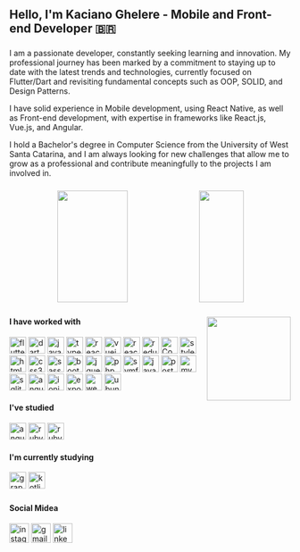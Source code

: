 <h2 align="left">Hello, I'm Kaciano Ghelere - Mobile and Front-end Developer 🇧🇷</h2>

###

<p align="left">I am a passionate developer, constantly seeking learning and innovation. My professional journey has been marked by a commitment to staying up to date with the latest trends and technologies, currently focused on Flutter/Dart and revisiting fundamental concepts such as OOP, SOLID, and Design Patterns.

I have solid experience in Mobile development, using React Native, as well as Front-end development, with expertise in frameworks like React.js, Vue.js, and Angular.

I hold a Bachelor's degree in Computer Science from the University of West Santa Catarina, and I am always looking for new challenges that allow me to grow as a professional and contribute meaningfully to the projects I am involved in.</p>

###

<div align="center">  
  <img width="50%" height="200px" src="https://github-readme-stats.vercel.app/api?username=kacianoghelere&show_icons=true&count_private=true&hide_border=true&title_color=ffffff&icon_color=ffffff&text_color=eeeeee&bg_color=151515" /> 
  <img width="40%" height="200px" src="https://github-readme-stats.vercel.app/api/top-langs/?username=kacianoghelere&layout=compact&hide_border=true&title_color=ffffff&text_color=eeeeee&bg_color=151515&hide=html" />
</div>

###

<img align="right" height="150" src="https://media2.giphy.com/media/VeHERbUCe3Qricb1Qr/giphy.gif?cid=6c09b9523qvzf9wp80bcunrcojni5vlxk4wvwqfa1dohl6o7&ep=v1_internal_gif_by_id&rid=giphy.gif&ct=s"/>

###

<h4 align="left">I have worked with</h4>
<div align="left">
  <img src="https://img.shields.io/badge/Flutter-%2302569B.svg?style=for-the-badge&logo=Flutter&logoColor=white" height="30" alt="flutter logo" title="flutter" />
  <img src="https://img.shields.io/badge/dart-%230175C2.svg?style=for-the-badge&logo=dart&logoColor=white" height="30" alt="dart logo" title="dart" />
  <img src="https://img.shields.io/badge/javascript-%23323330.svg?style=for-the-badge&logo=javascript&logoColor=%23F7DF1E" height="30" alt="javascript logo" title="javascript" />
  <img src="https://img.shields.io/badge/typescript-%23007ACC.svg?style=for-the-badge&logo=typescript&logoColor=white" height="30" alt="typescript logo" title="typescript" />
  <img src="https://img.shields.io/badge/react_native-%2320232a.svg?style=for-the-badge&logo=react&logoColor=%2361DAFB" height="30" alt="react native logo" title="react native" />
  
  <img src="https://img.shields.io/badge/vuejs-%2335495e.svg?style=for-the-badge&logo=vuedotjs&logoColor=%234FC08D" height="30" alt="vuejs logo" title="vuejs" />
  
  <img src="https://img.shields.io/badge/react-%2320232a.svg?style=for-the-badge&logo=react&logoColor=%2361DAFB" height="30" alt="react logo" title="react" />
  
  <img src="https://img.shields.io/badge/redux-%23593d88.svg?style=for-the-badge&logo=redux&logoColor=white" height="30" alt="redux logo" title="redux" />
  
  <img src="https://img.shields.io/badge/Context--Api-000000?style=for-the-badge&logo=react" height="30" alt="ContextAPI logo" title="ContextAPI" />
  
  <img src="https://img.shields.io/badge/styled--components-DB7093?style=for-the-badge&logo=styled-components&logoColor=white" height="30" alt="styled-components logo" title="styled-components" />
  

  
  <img src="https://img.shields.io/badge/html5-%23E34F26.svg?style=for-the-badge&logo=html5&logoColor=white" height="30" alt="html5 logo" title="html5" />
  
  <img src="https://img.shields.io/badge/css3-%231572B6.svg?style=for-the-badge&logo=css3&logoColor=white" height="30" alt="css3 logo" title="css3" />
  
  <img src="https://img.shields.io/badge/SASS-hotpink.svg?style=for-the-badge&logo=SASS&logoColor=white" height="30" alt="sass logo" title="sass" />
  
  <img src="https://img.shields.io/badge/bootstrap-%238511FA.svg?style=for-the-badge&logo=bootstrap&logoColor=white" height="30" alt="bootstrap logo" title="bootstrap" />
  
  <img src="https://img.shields.io/badge/jquery-%230769AD.svg?style=for-the-badge&logo=jquery&logoColor=white" height="30" alt="jquery logo" title="jquery" />
  
  <img src="https://img.shields.io/badge/php-%23777BB4.svg?style=for-the-badge&logo=php&logoColor=white" height="30" alt="php logo" title="php" />
  
  <img src="https://img.shields.io/badge/symfony-%23000000.svg?style=for-the-badge&logo=symfony&logoColor=white" height="30" alt="symfony logo" title="symfony" />
  
  <img src="https://img.shields.io/badge/java-%23ED8B00.svg?style=for-the-badge&logo=openjdk&logoColor=white" height="30" alt="java logo" title="java" />
  
  <img src="https://img.shields.io/badge/postgres-%23316192.svg?style=for-the-badge&logo=postgresql&logoColor=white" height="30" alt="postgresql logo" title="postgresql" />
  
  <img src="https://img.shields.io/badge/mysql-4479A1.svg?style=for-the-badge&logo=mysql&logoColor=white" height="30" alt="mysql logo" title="mysql" />
  
  <img src="https://img.shields.io/badge/sqlite-%2307405e.svg?style=for-the-badge&logo=sqlite&logoColor=white" height="30" alt="sqlite logo" title="sqlite" />
  
  <img src="https://img.shields.io/badge/angular.js-%23E23237.svg?style=for-the-badge&logo=angularjs&logoColor=white" height="30" alt="angularjs logo" title="angularjs" />
  
  <img src="https://img.shields.io/badge/Ionic-%233880FF.svg?style=for-the-badge&logo=Ionic&logoColor=white" height="30" alt="ionic logo" title="ionic" />
  
  <img src="https://img.shields.io/badge/expo-1C1E24?style=for-the-badge&logo=expo&logoColor=#D04A37" height="30" alt="expo logo" title="expo" />
  <img src="https://img.shields.io/badge/webpack-%238DD6F9.svg?style=for-the-badge&logo=webpack&logoColor=black" height="30" alt="webpack logo" title="webpack" />
  <img src="https://img.shields.io/badge/Ubuntu-E95420?style=for-the-badge&logo=ubuntu&logoColor=white" height="30" alt="ubuntu logo" title="ubuntu" />
</div>

<h4 align="left">I've studied</h4>
<div align="left">
  <img src="https://img.shields.io/badge/angular-%23DD0031.svg?style=for-the-badge&logo=angular&logoColor=white" height="30" alt="angular logo" title="angular" />
  <img src="https://img.shields.io/badge/ruby-%23CC342D.svg?style=for-the-badge&logo=ruby&logoColor=white" height="30" alt="ruby logo" title="ruby" />
  <img src="https://img.shields.io/badge/rails-%23CC0000.svg?style=for-the-badge&logo=ruby-on-rails&logoColor=white" height="30" alt="ruby on rails logo" title="ruby on rails" />
</div>

<h4 align="left">I'm currently studying</h4>
<div align="left">
  <img src="https://img.shields.io/badge/-GraphQL-E10098?style=for-the-badge&logo=graphql&logoColor=white" height="30" alt="graphql logo" title="graphql" />
  <img src="https://img.shields.io/badge/kotlin-%237F52FF.svg?style=for-the-badge&logo=kotlin&logoColor=white" height="30" alt="kotlin logo" title="kotlin" />
</div>

###
###
<h4 align="left">Social Midea</h4>
<div align="left">
  <a href="https://www.instagram.com/kacinao/" target="_blank"><img src="https://img.shields.io/static/v1?message=Instagram&logo=instagram&label=&color=E4405F&logoColor=white&labelColor=&style=for-the-badge" height="35" alt="instagram logo"  /></a>
  <a href = "mailto:kacianoghelere@gmail.com"><img src="https://img.shields.io/static/v1?message=Gmail&logo=gmail&label=&color=D14836&logoColor=white&labelColor=&style=for-the-badge" height="35" alt="gmail logo"  /></a>
  <a href="https://www.linkedin.com/in/kaciano-ghelere-b7971a131/?locale=en_US" target="_blank"><img src="https://img.shields.io/static/v1?message=LinkedIn&logo=linkedin&label=&color=0077B5&logoColor=white&labelColor=&style=for-the-badge" height="35" alt="linkedin logo"  />
</div></a>

###
